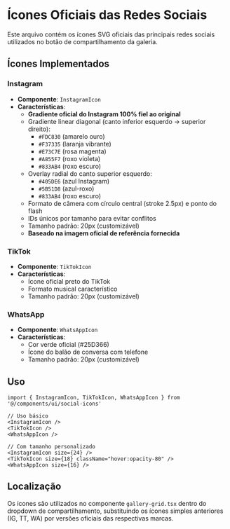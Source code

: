 # Ícones Oficiais das Redes Sociais

Este arquivo contém os ícones SVG oficiais das principais redes sociais utilizados no botão de compartilhamento da galeria.

## Ícones Implementados

### Instagram
- **Componente**: `InstagramIcon`
- **Características**:
  - **Gradiente oficial do Instagram 100% fiel ao original**
  - Gradiente linear diagonal (canto inferior esquerdo → superior direito):
    - `#FDC830` (amarelo ouro)
    - `#F37335` (laranja vibrante)
    - `#E73C7E` (rosa magenta)
    - `#A855F7` (roxo violeta)
    - `#833AB4` (roxo escuro)
  - Overlay radial do canto superior esquerdo:
    - `#405DE6` (azul Instagram)
    - `#5B51D8` (azul-roxo)
    - `#833AB4` (roxo escuro)
  - Formato de câmera com círculo central (stroke 2.5px) e ponto do flash
  - IDs únicos por tamanho para evitar conflitos
  - Tamanho padrão: 20px (customizável)
  - **Baseado na imagem oficial de referência fornecida**

### TikTok
- **Componente**: `TikTokIcon`
- **Características**:
  - Ícone oficial preto do TikTok
  - Formato musical característico
  - Tamanho padrão: 20px (customizável)

### WhatsApp
- **Componente**: `WhatsAppIcon`
- **Características**:
  - Cor verde oficial (#25D366)
  - Ícone do balão de conversa com telefone
  - Tamanho padrão: 20px (customizável)

## Uso

```tsx
import { InstagramIcon, TikTokIcon, WhatsAppIcon } from '@/components/ui/social-icons'

// Uso básico
<InstagramIcon />
<TikTokIcon />
<WhatsAppIcon />

// Com tamanho personalizado
<InstagramIcon size={24} />
<TikTokIcon size={18} className="hover:opacity-80" />
<WhatsAppIcon size={16} />
```

## Localização

Os ícones são utilizados no componente `gallery-grid.tsx` dentro do dropdown de compartilhamento, substituindo os ícones simples anteriores (IG, TT, WA) por versões oficiais das respectivas marcas.